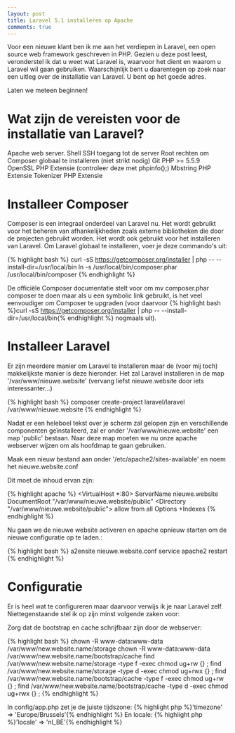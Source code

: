 ```yaml
---
layout: post
title: Laravel 5.1 installeren op Apache
comments: true
---
```

Voor een nieuwe klant ben ik me aan het verdiepen in Laravel, een open source web framework geschreven in PHP. Gezien u deze post leest, veronderstel ik dat u
weet wat Laravel is, waarvoor het dient en waarom u Laravel wil gaan gebruiken. Waarschijnlijk bent u daarentegen op zoek naar een uitleg over de installatie van Laravel. U bent op het goede adres.

Laten we meteen beginnen!

Wat zijn de vereisten voor de installatie van Laravel?
======================================================

Apache web server.
Shell SSH toegang tot de server
Root rechten om Composer globaal te installeren (niet strikt nodig)
Git
PHP >= 5.5.9
OpenSSL PHP Extensie (controleer deze met phpinfo();)
Mbstring PHP Extensie
Tokenizer PHP Extensie

Installeer Composer
====================

Composer is een integraal onderdeel van Laravel nu. Het wordt gebruikt voor het beheren van afhankelijkheden zoals externe bibliotheken die door de projecten gebruikt worden.
Het wordt ook gebruikt voor het installeren van Laravel.
Om Laravel globaal te installeren, voer je deze commando's uit:

{% highlight bash %}
curl -sS https://getcomposer.org/installer | php -- --install-dir=/usr/local/bin
ln -s /usr/local/bin/composer.phar /usr/local/bin/composer
{% endhighlight %}

De officiële Composer documentatie stelt voor om  mv composer.phar composer te doen maar als u een symbolic link gebruikt, is het veel eenvoudiger om Composer te upgraden 
(voor daarvoor {% highlight bash %}curl -sS https://getcomposer.org/installer | php -- --install-dir=/usr/local/bin{% endhighlight %} nogmaals uit).

Installeer Laravel
==================

Er zijn meerdere manier om Laravel te installeren maar de (voor mij toch) makkelijkste manier is deze hieronder. 
Het zal Laravel installeren in de map '/var/www/nieuwe.website' (vervang liefst nieuwe.website door iets interessanter...)

{% highlight bash %}
composer create-project laravel/laravel /var/www/nieuwe.website
{% endhighlight %}

Nadat er een heleboel tekst over je scherm zal gelopen zijn en verschillende componenten geïnstalleerd, zal er onder '/var/www/nieuwe.website'
een map 'public' bestaan. Naar deze map moeten we nu onze apache webserver wijzen om als hoofdmap te gaan gebruiken.

Maak een nieuw bestand aan onder '/etc/apache2/sites-available' en noem het nieuwe.website.conf 

Dit moet de inhoud ervan zijn:

{% highlight apache %}
<VirtualHost *:80>
ServerName nieuwe.website
DocumentRoot "/var/www/nieuwe.website/public"
<Directory "/var/www/nieuwe.website/public">
allow from all
Options +Indexes
</Directory>
</VirtualHost>
{% endhighlight %}

Nu gaan we de nieuwe website activeren en apache opnieuw starten om de nieuwe configuratie op te laden.:

{% highlight bash %}
a2ensite nieuwe.website.conf
service apache2 restart
{% endhighlight %}

Configuratie
============

Er is heel wat te configureren maar daarvoor verwijs ik je naar Laravel zelf. Niettegenstaande stel ik op zijn minst volgende
zaken voor:

Zorg dat de bootstrap en cache schrijfbaar zijn door de webserver:

{% highlight bash %}
chown -R www-data:www-data /var/www/new.website.name/storage
chown -R www-data:www-data /var/www/new.website.name/bootstrap/cache
find /var/www/new.website.name/storage -type f -exec chmod ug+rw {} \;
find /var/www/new.website.name/storage -type d -exec chmod ug+rwx {} \;
find /var/www/new.website.name/bootstrap/cache -type f -exec chmod ug+rw {} \;
find /var/www/new.website.name/bootstrap/cache -type d -exec chmod ug+rwx {} \;
{% endhighlight %}

In config/app.php zet je de juiste tijdszone:
{% highlight php %}'timezone' => 'Europe/Brussels'{% endhighlight %}
En locale:
{% highlight php %}'locale' => 'nl_BE'{% endhighlight %}



